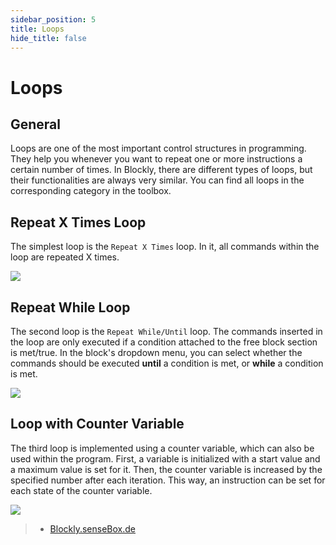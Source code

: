 ```yaml
---
sidebar_position: 5
title: Loops
hide_title: false
---
```


# Loops

## General
Loops are one of the most important control structures in programming. They help you whenever you want to repeat one or more instructions a certain number of times. In Blockly, there are different types of loops, but their functionalities are always very similar. You can find all loops in the corresponding category in the toolbox.

## Repeat X Times Loop
The simplest loop is the `Repeat X Times` loop. In it, all commands within the loop are repeated X times.

![](/img/blockly-bilder/schleifen/blockly-schleifen-1.svg) 

## Repeat While Loop
The second loop is the `Repeat While/Until` loop. The commands inserted in the loop are only executed if a condition attached to the free block section is met/true. In the block's dropdown menu, you can select whether the commands should be executed **until** a condition is met, or **while** a condition is met.

![](/img/blockly-bilder/schleifen/blockly-schleifen-2.svg) 

## Loop with Counter Variable
The third loop is implemented using a counter variable, which can also be used within the program. First, a variable is initialized with a start value and a maximum value is set for it. Then, the counter variable is increased by the specified number after each iteration. This way, an instruction can be set for each state of the counter variable.

![](/img/blockly-bilder/schleifen/blockly-schleifen-3.svg) 

> - [Blockly.senseBox.de](https://blockly.sensebox.de/)
